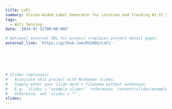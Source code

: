 ```yaml
---
title: LoFi
summary: Vision-Aided Label Generator for Location and Tracking Wi-Fi Sensing 
tags:
  - Wifi Sensing
date: '2024-07-12T00:00:00Z'

# Optional external URL for project (replaces project detail page).
external_link: 'https://github.com/RS2002/LoFi'






# Slides (optional).
#   Associate this project with Markdown slides.
#   Simply enter your slide deck's filename without extension.
#   E.g. `slides = "example-slides"` references `content/slides/example-slides.md`.
#   Otherwise, set `slides = ""`.
slides: 
---
```

